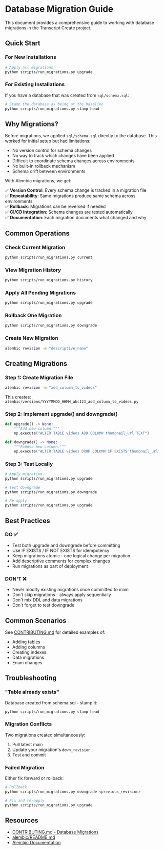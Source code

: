 # Database Migration Guide

This document provides a comprehensive guide to working with database migrations in the Transcript Create project.

## Quick Start

### For New Installations

```bash
# Apply all migrations
python scripts/run_migrations.py upgrade
```

### For Existing Installations

If you have a database that was created from `sql/schema.sql`:

```bash
# Stamp the database as being at the baseline
python scripts/run_migrations.py stamp head
```

## Why Migrations?

Before migrations, we applied `sql/schema.sql` directly to the database. This worked for initial setup but had limitations:

- No version control for schema changes
- No way to track which changes have been applied
- Difficult to coordinate schema changes across environments
- No built-in rollback mechanism
- Schema drift between environments

With Alembic migrations, we get:

✅ **Version Control**: Every schema change is tracked in a migration file  
✅ **Repeatability**: Same migrations produce same schema across environments  
✅ **Rollback**: Migrations can be reversed if needed  
✅ **CI/CD Integration**: Schema changes are tested automatically  
✅ **Documentation**: Each migration documents what changed and why  

## Common Operations

### Check Current Migration

```bash
python scripts/run_migrations.py current
```

### View Migration History

```bash
python scripts/run_migrations.py history
```

### Apply All Pending Migrations

```bash
python scripts/run_migrations.py upgrade
```

### Rollback One Migration

```bash
python scripts/run_migrations.py downgrade
```

### Create New Migration

```bash
alembic revision -m "descriptive_name"
```

## Creating Migrations

### Step 1: Create Migration File

```bash
alembic revision -m "add_column_to_videos"
```

This creates: `alembic/versions/YYYYMMDD_HHMM_abc123_add_column_to_videos.py`

### Step 2: Implement upgrade() and downgrade()

```python
def upgrade() -> None:
    """Add new column."""
    op.execute("ALTER TABLE videos ADD COLUMN thumbnail_url TEXT")

def downgrade() -> None:
    """Remove new column."""
    op.execute("ALTER TABLE videos DROP COLUMN IF EXISTS thumbnail_url")
```

### Step 3: Test Locally

```bash
# Apply migration
python scripts/run_migrations.py upgrade

# Test downgrade
python scripts/run_migrations.py downgrade

# Re-apply
python scripts/run_migrations.py upgrade
```

## Best Practices

### DO ✅

- Test both upgrade and downgrade before committing
- Use IF EXISTS / IF NOT EXISTS for idempotency
- Keep migrations atomic - one logical change per migration
- Add descriptive comments for complex changes
- Run migrations as part of deployment

### DON'T ❌

- Never modify existing migrations once committed to main
- Don't skip migrations - always apply sequentially
- Don't mix DDL and data migrations
- Don't forget to test downgrade

## Common Scenarios

See [CONTRIBUTING.md](../CONTRIBUTING.md#database-migrations) for detailed examples of:

- Adding tables
- Adding columns
- Creating indexes
- Data migrations
- Enum changes

## Troubleshooting

### "Table already exists"

Database created from schema.sql - stamp it:

```bash
python scripts/run_migrations.py stamp head
```

### Migration Conflicts

Two migrations created simultaneously:

1. Pull latest main
2. Update your migration's `down_revision`
3. Test and commit

### Failed Migration

Either fix forward or rollback:

```bash
# Rollback
python scripts/run_migrations.py downgrade <previous_revision>

# Fix and re-apply
python scripts/run_migrations.py upgrade
```

## Resources

- [CONTRIBUTING.md - Database Migrations](../CONTRIBUTING.md#database-migrations)
- [alembic/README.md](../alembic/README.md)
- [Alembic Documentation](https://alembic.sqlalchemy.org/)
